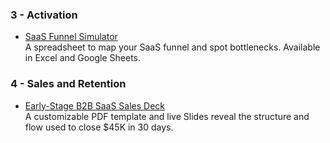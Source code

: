 

### 3 - Activation

- [SaaS Funnel Simulator](activation/README.md)  
  A spreadsheet to map your SaaS funnel and spot bottlenecks. Available in Excel and Google Sheets.

### 4 - Sales and Retention

- [Early-Stage B2B SaaS Sales Deck](sales-and-retention/README.md)  
  A customizable PDF template and live Slides reveal the structure and flow used to close $45K in 30 days.


